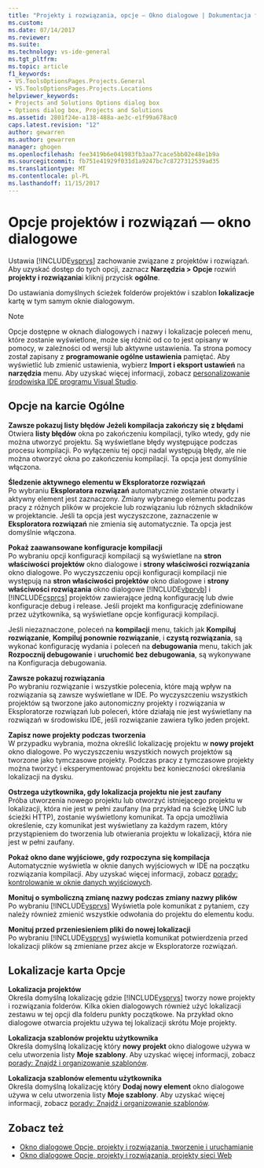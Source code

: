 ```yaml
---
title: "Projekty i rozwiązania, opcje — Okno dialogowe | Dokumentacja firmy Microsoft"
ms.custom: 
ms.date: 07/14/2017
ms.reviewer: 
ms.suite: 
ms.technology: vs-ide-general
ms.tgt_pltfrm: 
ms.topic: article
f1_keywords:
- VS.ToolsOptionsPages.Projects.General
- VS.ToolsOptionsPages.Projects.Locations
helpviewer_keywords:
- Projects and Solutions Options dialog box
- Options dialog box, Projects and Solutions
ms.assetid: 2801f24e-a138-488a-ae3c-e1f99a678ac0
caps.latest.revision: "12"
author: gewarren
ms.author: gewarren
manager: ghogen
ms.openlocfilehash: fee3419b6e041983fb3aa77cace5bb02e48e1b9a
ms.sourcegitcommit: fb751e41929f031d1a9247bc7c8727312539ad35
ms.translationtype: MT
ms.contentlocale: pl-PL
ms.lasthandoff: 11/15/2017
---
```

# <a name="projects-and-solutions-options-dialog-box"></a>Opcje projektów i rozwiązań — okno dialogowe
Ustawia [!INCLUDE[vsprvs](../../code-quality/includes/vsprvs_md.md)] zachowanie związane z projektów i rozwiązań. Aby uzyskać dostęp do tych opcji, zaznacz **Narzędzia > Opcje** rozwiń **projekty i rozwiązania**i kliknij przycisk **ogólne**.

Do ustawiania domyślnych ścieżek folderów projektów i szablon **lokalizacje** kartę w tym samym oknie dialogowym.
  
> [!NOTE]
>  Opcje dostępne w oknach dialogowych i nazwy i lokalizacje poleceń menu, które zostanie wyświetlone, może się różnić od co to jest opisany w pomocy, w zależności od wersji lub aktywne ustawienia. Ta strona pomocy został zapisany z **programowanie ogólne ustawienia** pamiętać. Aby wyświetlić lub zmienić ustawienia, wybierz **Import i eksport ustawień** na **narzędzia** menu. Aby uzyskać więcej informacji, zobacz [personalizowanie środowiska IDE programu Visual Studio](../../ide/personalizing-the-visual-studio-ide.md).  
  
## <a name="general-tab-options"></a>Opcje na karcie Ogólne

**Zawsze pokazuj listy błędów Jeżeli kompilacja zakończy się z błędami**  
Otwiera **listy błędów** okna po zakończeniu kompilacji, tylko wtedy, gdy nie można utworzyć projektu. Są wyświetlane błędy występujące podczas procesu kompilacji. Po wyłączeniu tej opcji nadal występują błędy, ale nie można otworzyć okna po zakończeniu kompilacji. Ta opcja jest domyślnie włączona.  

**Śledzenie aktywnego elementu w Eksploratorze rozwiązań**  
Po wybraniu **Eksploratora rozwiązań** automatycznie zostanie otwarty i aktywny element jest zaznaczony. Zmiany wybranego elementu podczas pracy z różnych plików w projekcie lub rozwiązaniu lub różnych składników w projektancie. Jeśli ta opcja jest wyczyszczone, zaznaczenie w **Eksploratora rozwiązań** nie zmienia się automatycznie. Ta opcja jest domyślnie włączona.  

**Pokaż zaawansowane konfiguracje kompilacji**  
Po wybraniu opcji konfiguracji kompilacji są wyświetlane na **stron właściwości projektów** okno dialogowe i **strony właściwości rozwiązania** okno dialogowe. Po wyczyszczeniu opcji konfiguracji kompilacji nie występują na **stron właściwości projektów** okno dialogowe i **strony właściwości rozwiązania** okno dialogowe [!INCLUDE[vbprvb](../../code-quality/includes/vbprvb_md.md)] i [!INCLUDE[csprcs](../../data-tools/includes/csprcs_md.md)] projektów zawierające jedną konfigurację lub dwie konfiguracje debug i release. Jeśli projekt ma konfigurację zdefiniowane przez użytkownika, są wyświetlane opcje konfiguracji kompilacji.  

Jeśli niezaznaczone, poleceń na **kompilacji** menu, takich jak **Kompiluj rozwiązanie**, **Kompiluj ponownie rozwiązanie**, i **czystą rozwiązania**, są wykonać konfigurację wydania i poleceń na **debugowania** menu, takich jak **Rozpocznij debugowanie** i **uruchomić bez debugowania**, są wykonywane na Konfiguracja debugowania.  

**Zawsze pokazuj rozwiązania**  
Po wybraniu rozwiązanie i wszystkie polecenia, które mają wpływ na rozwiązania są zawsze wyświetlane w IDE. Po wyczyszczeniu wszystkich projektów są tworzone jako autonomiczny projekty i rozwiązania w Eksploratorze rozwiązań lub poleceń, które działają nie jest wyświetlany na rozwiązań w środowisku IDE, jeśli rozwiązanie zawiera tylko jeden projekt.  

**Zapisz nowe projekty podczas tworzenia**  
W przypadku wybrania, można określić lokalizację projektu w **nowy projekt** okno dialogowe. Po wyczyszczeniu wszystkich nowych projektów są tworzone jako tymczasowe projekty. Podczas pracy z tymczasowe projekty można tworzyć i eksperymentować projektu bez konieczności określania lokalizacji na dysku.  

**Ostrzega użytkownika, gdy lokalizacja projektu nie jest zaufany**  
Próba utworzenia nowego projektu lub otworzyć istniejącego projektu w lokalizacji, która nie jest w pełni zaufany (na przykład na ścieżkę UNC lub ścieżki HTTP), zostanie wyświetlony komunikat. Ta opcja umożliwia określenie, czy komunikat jest wyświetlany za każdym razem, który przystąpieniem do tworzenia lub otwierania projektu w lokalizacji, która nie jest w pełni zaufany.  

**Pokaż okno dane wyjściowe, gdy rozpoczyna się kompilacja**  
Automatycznie wyświetla w oknie danych wyjściowych w IDE na początku rozwiązania kompilacji. Aby uzyskać więcej informacji, zobacz [porady: kontrolowanie w oknie danych wyjściowych](http://msdn.microsoft.com/Library/91aebd15-8854-4a7a-9f7d-57376fb4e858).

**Monituj o symboliczną zmianę nazwy podczas zmiany nazwy plików**  
Po wybraniu [!INCLUDE[vsprvs](../../code-quality/includes/vsprvs_md.md)] Wyświetla pole komunikat z pytaniem, czy należy również zmienić wszystkie odwołania do projektu do elementu kodu.  

**Monituj przed przeniesieniem pliki do nowej lokalizacji**  
Po wybraniu [!INCLUDE[vsprvs](../../code-quality/includes/vsprvs_md.md)] wyświetla komunikat potwierdzenia przed lokalizacji plików są zmieniane przez akcje w Eksploratorze rozwiązań. 

## <a name="locations-tab-options"></a>Lokalizacje karta Opcje

**Lokalizacja projektów**  
Określa domyślną lokalizację gdzie [!INCLUDE[vsprvs](../../code-quality/includes/vsprvs_md.md)] tworzy nowe projekty i rozwiązania folderów. Kilka okien dialogowych również użyć lokalizacji zestawu w tej opcji dla folderu punkty początkowe. Na przykład okno dialogowe otwarcia projektu używa tej lokalizacji skrótu Moje projekty.  

**Lokalizacja szablonów projektu użytkownika**  
Określa domyślną lokalizację który **nowy projekt** okno dialogowe używa w celu utworzenia listy **Moje szablony**. Aby uzyskać więcej informacji, zobacz [porady: Znajdź i organizowanie szablonów](../../ide/how-to-locate-and-organize-project-and-item-templates.md).  

**Lokalizacja szablonów elementu użytkownika**  
Określa domyślną lokalizację który **Dodaj nowy element** okno dialogowe używa w celu utworzenia listy **Moje szablony**. Aby uzyskać więcej informacji, zobacz [porady: Znajdź i organizowanie szablonów](../../ide/how-to-locate-and-organize-project-and-item-templates.md). 

## <a name="see-also"></a>Zobacz też  
- [Okno dialogowe Opcje, projekty i rozwiązania, tworzenie i uruchamianie](../../ide/reference/options-dialog-box-projects-and-solutions-build-and-run.md)  
- [Okno dialogowe Opcje, projekty i rozwiązania, projekty sieci Web](../../ide/reference/options-dialog-box-projects-and-solutions-web-projects.md)
